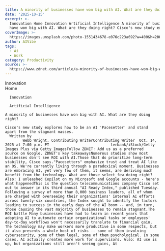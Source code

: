 ```yaml
---
title: A minority of businesses have won big with AI. What are they doing right?
date: '2025-10-15'
excerpt: >-
  Innovation Home Innovation Artificial Intelligence A minority of businesses
  have won big with AI. What are they doing right? Cisco's new study explore...
coverImage: >-
  https://images.unsplash.com/photo-1551434678-e076c223a692?w=400&h=200&fit=crop&auto=format
author: AIVibe
tags:
  - Ai
  - Work
category: Productivity
source: >-
  https://www.zdnet.com/article/a-minority-of-businesses-have-won-big-with-ai-what-are-they-doing-right/
---
```

Innovation      
      Home
    
      Innovation
    
      Artificial Intelligence
       
    A minority of businesses have won big with AI. What are they doing right?
     
    Cisco's new study explores how to be an AI 'Pacesetter' and stand apart from the stagnant masses.
      Written by 
            Webb Wright, Contributing WriterContributing Writer  Oct. 14, 2025 at 7:00 p.m. PT                            lerbank/iStock/Getty Images Plus via Getty ImagesFollow ZDNET: Add us as a preferred source on Google. ZDNET's key takeawaysNumerous studies show most businesses don't see ROI with AI.Those that do prioritize long-term stability, Cisco says."Pacesetters" emphasize trust and treat AI like an OS. We're currently living through a paradoxical moment. Businesses are embracing AI, yet very few of them, it seems, are deriving much benefit from the technology. What are those select few doing right?Also: I unleashed Copilot on my Microsoft and Google accounts - here's what happenedThis is the question telecommunications company Cisco set out to answer in its third annual "AI Ready Index," published Tuesday. Following a survey of more than 8,000 business leaders, all of whom are charged with overseeing their organizations' internal AI efforts across twenty-six countries, the Index sought to identify the factors leading to success in the early days of the AI boom -- and, in turn, those causing the vast majority of businesses to remain stagnant.The ROI battle Many businesses have had to learn in recent years that adopting AI to automate certain organizational tasks or employees' day-to-day workflows won't necessarily translate to financial gain. The technology may make workers more productive in some respects, but it also presents a whole host of risks -- some of them involving cybersecurity, some of them legal, some of them psychological. In some cases, AI actually creates more work for supervisors. Also: AI use is up, but organizations still aren't seeing gains, At
